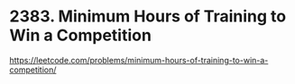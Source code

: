 # 2383. Minimum Hours of Training to Win a Competition

https://leetcode.com/problems/minimum-hours-of-training-to-win-a-competition/